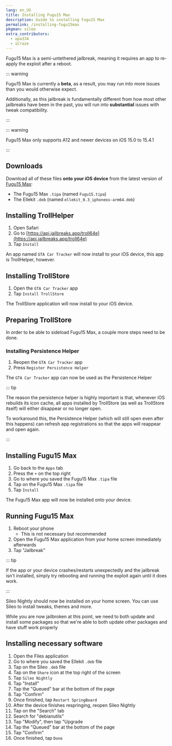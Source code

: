 ```yaml
---
lang: en_US
title: Installing Fugu15 Max
description: Guide to installing Fugu15 Max
permalink: /installing-fugu15max
pkgman: sileo
extra_contributors:
  - opa334
  - iCraze
---
```


Fugu15 Max is a <router-link to="/types-of-jailbreak/#semi-untethered-jailbreaks">semi-untethered jailbreak</router-link>, meaning it requires an app to re-apply the exploit after a reboot.

::: warning

Fugu15 Max is currently a **beta**, as a result, you may run into more issues than you would otherwise expect.

Additionally, as this jailbreak is fundamentally different from how most other jailbreaks have been in the past, you will run into **substantial** issues with tweak compatibility.

:::

::: warning

Fugu15 Max only supports A12 and newer devices on iOS 15.0 to 15.4.1

:::

## Downloads

Download all of these files **onto your iOS device** from the latest version of [Fugu15 Max](https://github.com/opa334/Fugu15/releases/tag/1.0.0-beta.1):
- The Fugu15 Max `.tipa` (named `Fugu15.tipa`)
- The Ellekit `.deb` (named `ellekit_0.3_iphoneos-arm64.deb`)

## Installing TrollHelper

1. Open Safari
1. Go to [https://api.jailbreaks.app/troll64e](https://api.jailbreaks.app/troll64e)
1. Tap `Install`

An app named `GTA Car Tracker` will now install to your iOS device, this app is TrollHelper, however.

## Installing TrollStore

1. Open the `GTA Car Tracker` app
1. Tap `Install TrollStore`

The TrollStore application will now install to your iOS device.

## Preparing TrollStore

In order to be able to sideload Fugu15 Max, a couple more steps need to be done.

### Installing Persistence Helper

1. Reopen the `GTA Car Tracker` app
1. Press `Register Persistence Helper`

The `GTA Car Tracker` app can now be used as the Persistence Helper

::: tip

The reason the persistence helper is highly important is that, whenever iOS rebuilds its icon cache, all apps installed by TrollStore (as well as TrollStore itself) will either disappear or no longer open.

To workaround this, the Persistence Helper (which will still open even after this happens) can refresh app registrations so that the apps will reappear and open again.

:::

## Installing Fugu15 Max

1. Go back to the `Apps` tab
1. Press the `+` on the top right
1. Go to where you saved the Fugu15 Max `.tipa` file
1. Tap on the Fugu15 Max `.tipa` file
1. Tap `Install`

The Fugu15 Max app will now be installed onto your device.

## Running Fugu15 Max

1. Reboot your phone
    - This is not necessary but recommended
1. Open the Fugu15 Max application from your home screen immediately afterwards
1. Tap "Jailbreak"

::: tip

If the app or your device crashes/restarts unexpectedly and the jailbreak isn't installed, simply try rebooting and running the exploit again until it does work.

:::

Sileo Nightly should now be installed on your home screen. You can use Sileo to install <router-link to="/faq/#what-are-tweaks">tweaks</router-link>, themes and more.

While you are now jailbroken at this point, we need to both update and install some packages so that we're able to both update other packages and have stuff work properly

## Installing necessary software

1. Open the Files application
1. Go to where you saved the Ellekit `.deb` file
1. Tap on the Sileo `.deb` file
1. Tap on the `Share` icon at the top right of the screen
1. Tap `Sileo Nightly`
1. Tap "Install"
1. Tap the "Queued" bar at the bottom of the page
1. Tap "Confirm"
1. Once finished, tap `Restart SpringBoard`
1. After the device finishes respringing, reopen Sileo Nightly
1. Tap on the "Search" tab
1. Search for "debianutils"
1. Tap "Modify", then tap "Upgrade
1. Tap the "Queued" bar at the bottom of the page
1. Tap "Confirm"
1. Once finished, tap `Done`
